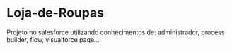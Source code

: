 # Loja-de-Roupas
Projeto no salesforce utilizando conhecimentos de: administrador, process builder, flow, visualforce page...
